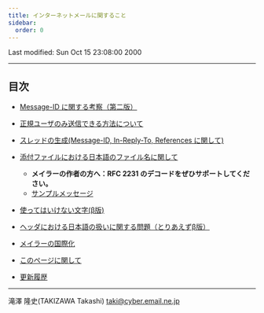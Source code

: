 ```yaml
---
title: インターネットメールに関すること
sidebar:
  order: 0
---
```

Last modified: Sun Oct 15 23:08:00 2000

------------------------------------------------------------------------

## 目次

- [Message-ID に関する考察（第二版）](/essay/message-id.html)
- [正規ユーザのみ送信できる方法について](/essay/auth-submission.html)
- [スレッドの生成(Message-ID, In-Reply-To, References に関して)](/essay/thread.html)
- [添付ファイルにおける日本語のファイル名に関して](/essay/japanese-filename.html)
    - **メイラーの作者の方へ：RFC 2231 のデコードをぜひサポートしてください。**
    - [サンプルメッセージ](/essay/rfc2231.sample.txt)
- [使ってはいけない文字(β版)](/essay/japanese-character.html)
- [ヘッダにおける日本語の扱いに関する問題（とりあえずβ版）](/essay/japanese-header.html)
- [メイラーの国際化](/essay/i18n.html)

- [このページに関して](/essay/about.html)
- [更新履歴](/essay/history.html)

------------------------------------------------------------------------

滝澤 隆史(TAKIZAWA Takashi)
<taki@cyber.email.ne.jp>
